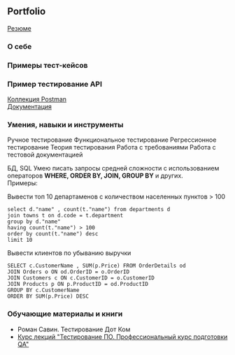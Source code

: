 ## Portfolio

[Резюме](https://iradzen.github.io/)

### О себе

### Примеры тест-кейсов

### Пример тестирование API
[Коллекция Postman](https://documenter.getpostman.com/view/27289013/2s93eYUBqg)  
[Документация](https://docs.spacexdata.com/)

### Умения, навыки и инструменты

Ручное тестирование
Функциональное тестирование
Регрессионное тестирование
Теория тестирования
Работа с требованиями
Работа с тестовой документацией

БД, SQL
Умею писать запросы средней сложности с использованием операторов **WHERE, ORDER BY, JOIN, GROUP BY** и других.  
Примеры:  

Вывести топ 10 департаменов с количеством населенных пунктов > 100  
```
select d."name" , count(t."name") from departments d
join towns t on d.code = t.department
group by d."name"
having count(t."name") > 100
order by count(t."name") desc
limit 10
```

Вывести клиентов по убыванию выручки  
```
SELECT c.CustomerName , SUM(p.Price) FROM OrderDetails od
JOIN Orders o ON od.OrderID = o.OrderID
JOIN Customers c ON c.CustomerID = o.CustomerID
JOIN Products p ON p.ProductID = od.ProductID
GROUP BY c.CustomerName
ORDER BY SUM(p.Price) DESC
```

### Обучающие материалы и книги

* Роман Савин. Тестирование Дот Ком
* [Курс лекций "Тестирование ПО. Профессиональный курс подготовки QA"](https://www.youtube.com/watch?v=MmbVEwYnWTs&list=PLZqgWWF4O-zg03RGSZ2GpHLE3BmO8bjKo)
